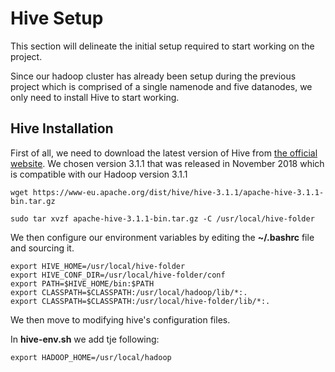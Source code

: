 # Hive Setup

This section will delineate the initial setup required to start working on the project.

Since our hadoop cluster has already been setup during the previous project which is comprised of a single namenode and five datanodes, we only need to install Hive to start working.

## Hive Installation

First of all, we need to download the latest version of Hive from [the official website](https://hive.apache.org/downloads.html). We chosen version 3.1.1 that was released in November 2018 which is compatible with our Hadoop version 3.1.1

```
wget https://www-eu.apache.org/dist/hive/hive-3.1.1/apache-hive-3.1.1-bin.tar.gz

sudo tar xvzf apache-hive-3.1.1-bin.tar.gz -C /usr/local/hive-folder
```

We then configure our environment variables by editing the **~/.bashrc** file and sourcing it.

```
export HIVE_HOME=/usr/local/hive-folder
export HIVE_CONF_DIR=/usr/local/hive-folder/conf
export PATH=$HIVE_HOME/bin:$PATH
export CLASSPATH=$CLASSPATH:/usr/local/hadoop/lib/*:.
export CLASSPATH=$CLASSPATH:/usr/local/hive-folder/lib/*:.
```

We then move to modifying hive's configuration files.

In **hive-env.sh** we add tje following:

```
export HADOOP_HOME=/usr/local/hadoop
```

